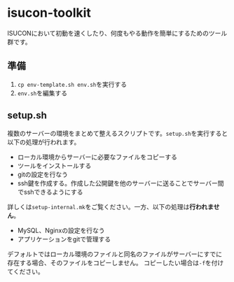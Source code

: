 # isucon-toolkit
ISUCONにおいて初動を速くしたり、何度もやる動作を簡単にするためのツール群です。

## 準備

1. `cp env-template.sh env.sh`を実行する
2. `env.sh`を編集する

## setup.sh
複数のサーバーの環境をまとめて整えるスクリプトです。`setup.sh`を実行すると以下の処理が行われます。

- ローカル環境からサーバーに必要なファイルをコピーする
- ツールをインストールする
- gitの設定を行なう
- ssh鍵を作成する。作成した公開鍵を他のサーバーに送ることでサーバー間でsshできるようにする

詳しくは`setup-internal.mk`をご覧ください。一方、以下の処理は**行われません**。

- MySQL、Nginxの設定を行なう
- アプリケーションをgitで管理する

デフォルトではローカル環境のファイルと同名のファイルがサーバーにすでに存在する場合、そのファイルをコピーしません。
コピーしたい場合は`-f`を付けてください。
